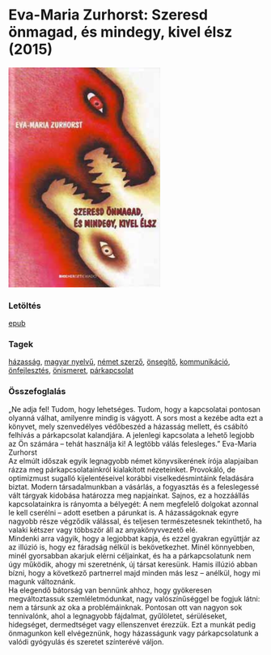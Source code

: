 # <a name="id_513">Eva-Maria Zurhorst: Szeresd önmagad, és mindegy, kivel élsz (2015)</a>
<img src="https://github.com/BercziSandor/calibre_lib/raw/main/libs/main/Eva-Maria%20Zurhorst/Szeresd%20onmagad%2C%20es%20mindegy%2C%20kivel%20elsz%20%28513%29/cover.jpg" alt="cover" width="300"/>

### Letöltés
[epub](https://github.com/BercziSandor/calibre_lib/raw/main/libs/main/Eva-Maria%20Zurhorst/Szeresd%20onmagad%2C%20es%20mindegy%2C%20kivel%20elsz%20%28513%29/Szeresd%20onmagad%2C%20es%20mindegy%2C%20ki%20-%20Eva-Maria%20Zurhorst.epub)

### Tagek
[házasság](https://github.com/berczisandor/calibre_lib/blob/main/libs/main/tags/h%c3%a1zass%c3%a1g.md), [magyar nyelvű](https://github.com/berczisandor/calibre_lib/blob/main/libs/main/tags/magyar%20nyelv%c5%b1.md), [német szerző](https://github.com/berczisandor/calibre_lib/blob/main/libs/main/tags/n%c3%a9met%20szerz%c5%91.md), [önsegítő](https://github.com/berczisandor/calibre_lib/blob/main/libs/main/tags/%c3%b6nseg%c3%adt%c5%91.md), [kommunikáció](https://github.com/berczisandor/calibre_lib/blob/main/libs/main/tags/kommunik%c3%a1ci%c3%b3.md), [önfejlesztés](https://github.com/berczisandor/calibre_lib/blob/main/libs/main/tags/%c3%b6nfejleszt%c3%a9s.md), [önismeret](https://github.com/berczisandor/calibre_lib/blob/main/libs/main/tags/%c3%b6nismeret.md), [párkapcsolat](https://github.com/berczisandor/calibre_lib/blob/main/libs/main/tags/p%c3%a1rkapcsolat.md)

### Összefoglalás
<div>
<p>„Ne ​adja fel! Tudom, hogy lehetséges. Tudom, hogy a kapcsolatai pontosan olyanná válhat, amilyenre mindig is vágyott. A sors most a kezébe adta ezt a könyvet, mely szenvedélyes védőbeszéd a házasság mellett, és csábító felhívás a párkapcsolat kalandjára. A jelenlegi kapcsolata a lehető legjobb az Ön számára – tehát használja ki! A legtöbb válás felesleges.” Eva-Maria Zurhorst<br>Az elmúlt időszak egyik legnagyobb német könyvsikerének írója alapjaiban rázza meg párkapcsolatainkról kialakított nézeteinket. Provokáló, de optimizmust sugalló kijelentéseivel korábbi viselkedésmintáink feladására biztat. Modern társadalmunkban a vásárlás, a fogyasztás és a feleslegessé vált tárgyak kidobása határozza meg napjainkat. Sajnos, ez a hozzáállás kapcsolatainkra is rányomta a bélyegét: A nem megfelelő dolgokat azonnal le kell cserélni – adott esetben a párunkat is. A házasságoknak egyre nagyobb része végződik válással, és teljesen természetesnek tekinthető, ha valaki kétszer vagy többször áll az anyakönyvvezető elé.<br>Mindenki arra vágyik, hogy a legjobbat kapja, és ezzel gyakran együttjár az az illúzió is, hogy ez fáradság nélkül is bekövetkezhet. Minél könnyebben, minél gyorsabban akarjuk elérni céljainkat, és ha a párkapcsolatunk nem úgy működik, ahogy mi szeretnénk, új társat keresünk. Hamis illúzió abban bízni, hogy a következő partnerrel majd minden más lesz – anélkül, hogy mi magunk változnánk.<br>Ha elegendő bátorság van bennünk ahhoz, hogy gyökeresen megváltoztassuk szemléletmódunkat, nagy valószínűséggel be fogjuk látni: nem a társunk az oka a problémáinknak. Pontosan ott van nagyon sok tennivalónk, ahol a legnagyobb fájdalmat, gyűlöletet, sérüléseket, hidegséget, dermedtséget vagy ellenszenvet érezzük. Ezt a munkát pedig önmagunkon kell elvégeznünk, hogy házasságunk vagy párkapcsolatunk a valódi gyógyulás és szeretet színterévé váljon.</p></div>


